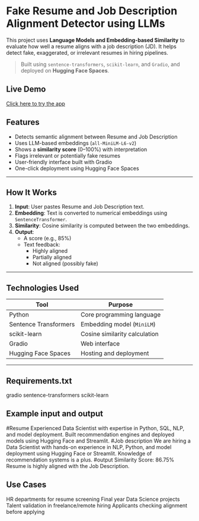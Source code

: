 # Fake Resume and Job Description Alignment Detector using LLMs

This project uses **Language Models and Embedding-based Similarity** to evaluate how well a resume aligns with a job description (JD). It helps detect fake, exaggerated, or irrelevant resumes in hiring pipelines.

> Built using `sentence-transformers`, `scikit-learn`, and `Gradio`, and deployed on **Hugging Face Spaces**.


## Live Demo
[Click here to try the app](https://huggingface.co/spaces/jeevitha-app/Resume-JD-Aligner-Detector-App)  

## Features

-  Detects semantic alignment between Resume and Job Description
-  Uses LLM-based embeddings (`all-MiniLM-L6-v2`)
-  Shows a **similarity score** (0–100%) with interpretation
-  Flags irrelevant or potentially fake resumes
-  User-friendly interface built with Gradio
-  One-click deployment using Hugging Face Spaces


---

## How It Works

1. **Input**: User pastes Resume and Job Description text.
2. **Embedding**: Text is converted to numerical embeddings using `SentenceTransformer`.
3. **Similarity**: Cosine similarity is computed between the two embeddings.
4. **Output**: 
   - A score (e.g., 85%)
   - Text feedback:
     - Highly aligned
     -  Partially aligned
     -  Not aligned (possibly fake)

---

##  Technologies Used

| Tool                    | Purpose                            |
|-------------------------|-------------------------------------|
| Python                  | Core programming language          |
| Sentence Transformers   | Embedding model (`MiniLM`)         |
| scikit-learn            | Cosine similarity calculation      |
| Gradio                  | Web interface                      |
| Hugging Face Spaces     | Hosting and deployment             |

---
## Requirements.txt

gradio
sentence-transformers
scikit-learn

## Example input and output
#Resume
Experienced Data Scientist with expertise in Python, SQL, NLP, and model deployment. Built recommendation engines and deployed models using Hugging Face and Streamlit.
#Job description
We are hiring a Data Scientist with hands-on experience in NLP, Python, and model deployment using Hugging Face or Streamlit. Knowledge of recommendation systems is a plus.
#output
Similarity Score: 86.75%
Resume is highly aligned with the Job Description.

 ## Use Cases
HR departments for resume screening
Final year Data Science projects
Talent validation in freelance/remote hiring
Applicants checking alignment before applying




